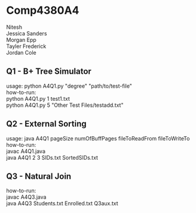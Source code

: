 # Comp4380A4
Nitesh  
Jessica Sanders  
Morgan Epp  
Tayler Frederick  
Jordan Cole  

## Q1 - B+ Tree Simulator
usage: python A4Q1.py "degree" "path/to/test-file"  
how-to-run:  
python A4Q1.py 1 test1.txt  
python A4Q1.py 5 "Other Test Files/testadd.txt"

## Q2 - External Sorting
usage: java A4Q1 pageSize numOfBuffPages fileToReadFrom fileToWriteTo  
how-to-run:  
javac A4Q1.java  
java A4Q1 2 3 SIDs.txt SortedSIDs.txt  

## Q3 - Natural Join
how-to-run:  
javac A4Q3.java  
java A4Q3 Students.txt Enrolled.txt Q3aux.txt  

